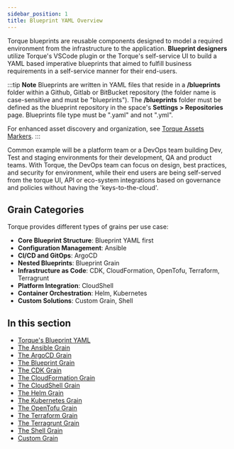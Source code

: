 ```yaml
---
sidebar_position: 1
title: Blueprint YAML Overview
---
```


Torque blueprints are reusable components designed to model a required environment from the infrastructure to the application. **Blueprint designers** utilize Torque's VSCode plugin or the Torque's self-service UI to build a YAML based imperative blueprints that aimed to fulfill business requirements in a self-service manner for their end-users. 

:::tip __Note__
Blueprints are written in YAML files that reside in a __/blueprints__ folder within a Github, Gitlab or BitBucket repository (the folder name is case-sensitive and must be "blueprints"). The __/blueprints__ folder must be defined as the blueprint repository in the space's __Settings > Repositories__ page. Blueprints file type must be ".yaml" and not ".yml". 

For enhanced asset discovery and organization, see [Torque Assets Markers](/blueprint-designer-guide/torque-assets-markers).
:::

Common example will be a platform team or a DevOps team building Dev, Test and staging environments for their development, QA and product teams. With Torque, the DevOps team can focus on design, best practices, and security for environment, while their end users are being self-served from the torque UI, API or eco-system integrations based on governance and policies without having the 'keys-to-the-cloud'.

## Grain Categories

Torque provides different types of grains per use case:

- **Core Blueprint Structure**: Blueprint YAML first
- **Configuration Management**: Ansible
- **CI/CD and GitOps**: ArgoCD
- **Nested Blueprints**: Blueprint Grain
- **Infrastructure as Code**: CDK, CloudFormation, OpenTofu, Terraform, Terragrunt
- **Platform Integration**: CloudShell
- **Container Orchestration**: Helm, Kubernetes
- **Custom Solutions**: Custom Grain, Shell

## In this section
* [Torque's Blueprint YAML](/blueprint-designer-guide/blueprints/blueprints-yaml-structure)
* [The Ansible Grain](/blueprint-designer-guide/blueprints/ansible-grain)
* [The ArgoCD Grain](/blueprint-designer-guide/blueprints/argocd-grain)
* [The Blueprint Grain](/blueprint-designer-guide/blueprints/blueprint-grain)
* [The CDK Grain](/blueprint-designer-guide/blueprints/cdk-grain)
* [The CloudFormation Grain​](/blueprint-designer-guide/blueprints/cloudformation-grain)
* [The CloudShell Grain](/blueprint-designer-guide/blueprints/cloudshell-grain)
* [The Helm Grain](/blueprint-designer-guide/blueprints/helm-grain)
* [The Kubernetes Grain​](/blueprint-designer-guide/blueprints/kubernetes-grain)
* [The OpenTofu Grain](/blueprint-designer-guide/blueprints/opentofu-grain)
* [The Terraform Grain](/blueprint-designer-guide/blueprints/terraform-grain)
* [The Terragrunt Grain](/blueprint-designer-guide/blueprints/terragrunt-grain)
* [The Shell Grain](/blueprint-designer-guide/blueprints/shell-grain)
* [Custom Grain](/blueprint-designer-guide/blueprints/custom-grain)
